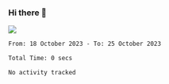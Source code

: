 ### Hi there 👋️

![](https://komarev.com/ghpvc/?username=Loner1024)

<!--START_SECTION:waka-->

```txt
From: 18 October 2023 - To: 25 October 2023

Total Time: 0 secs

No activity tracked
```

<!--END_SECTION:waka-->



